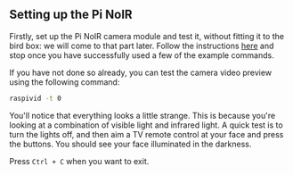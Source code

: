## Setting up the Pi NoIR

Firstly, set up the Pi NoIR camera module and test it, without fitting it to the bird box: we will come to that part later. Follow the instructions [here](http://www.raspberrypi.org/camera) and stop once you have successfully used a few of the example commands.

If you have not done so already, you can test the camera video preview using the following command:

```bash
raspivid -t 0
```

You'll notice that everything looks a little strange. This is because you're looking at a combination of visible light and infrared light. A quick test is to turn the lights off, and then aim a TV remote control at your face and press the buttons. You should see your face illuminated in the darkness.

Press `Ctrl + C` when you want to exit.

